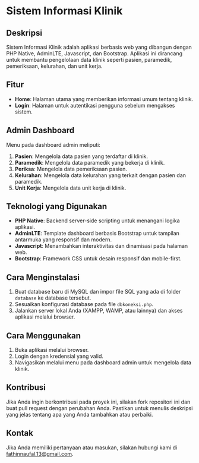 # Sistem Informasi Klinik

## Deskripsi

Sistem Informasi Klinik adalah aplikasi berbasis web yang dibangun dengan PHP Native, AdminLTE, Javascript, dan Bootstrap. Aplikasi ini dirancang untuk membantu pengelolaan data klinik seperti pasien, paramedik, pemeriksaan, kelurahan, dan unit kerja.

## Fitur

- **Home**: Halaman utama yang memberikan informasi umum tentang klinik.
- **Login**: Halaman untuk autentikasi pengguna sebelum mengakses sistem.

## Admin Dashboard

Menu pada dashboard admin meliputi:

1. **Pasien**: Mengelola data pasien yang terdaftar di klinik.
2. **Paramedik**: Mengelola data paramedik yang bekerja di klinik.
3. **Periksa**: Mengelola data pemeriksaan pasien.
4. **Kelurahan**: Mengelola data kelurahan yang terkait dengan pasien dan paramedik.
5. **Unit Kerja**: Mengelola data unit kerja di klinik.

## Teknologi yang Digunakan

- **PHP Native**: Backend server-side scripting untuk menangani logika aplikasi.
- **AdminLTE**: Template dashboard berbasis Bootstrap untuk tampilan antarmuka yang responsif dan modern.
- **Javascript**: Menambahkan interaktivitas dan dinamisasi pada halaman web.
- **Bootstrap**: Framework CSS untuk desain responsif dan mobile-first.

## Cara Menginstalasi

1. Buat database baru di MySQL dan impor file SQL yang ada di folder `database` ke database tersebut.
2. Sesuaikan konfigurasi database pada file `dbkoneksi.php`.
3. Jalankan server lokal Anda (XAMPP, WAMP, atau lainnya) dan akses aplikasi melalui browser.

## Cara Menggunakan

1. Buka aplikasi melalui browser.
2. Login dengan kredensial yang valid.
3. Navigasikan melalui menu pada dashboard admin untuk mengelola data klinik.

## Kontribusi

Jika Anda ingin berkontribusi pada proyek ini, silakan fork repositori ini dan buat pull request dengan perubahan Anda. Pastikan untuk menulis deskripsi yang jelas tentang apa yang Anda tambahkan atau perbaiki.

## Kontak

Jika Anda memiliki pertanyaan atau masukan, silakan hubungi kami di [fathinnaufal.13@gmail.com](mailto:fathinnaufal.13@gmail.com).
